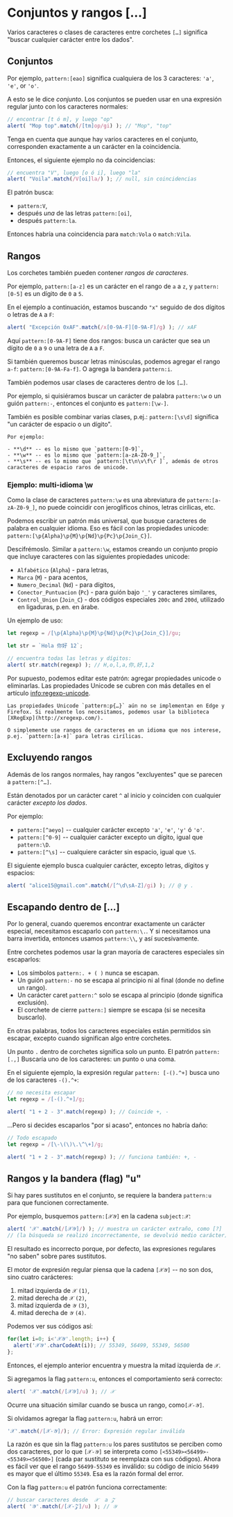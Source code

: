 # Conjuntos y rangos [...]

Varios caracteres o clases de caracteres entre corchetes `[…]` significa "buscar cualquier carácter entre los dados".

## Conjuntos

Por ejemplo, `pattern:[eao]` significa cualquiera de los 3 caracteres: `'a'`, `'e'`, or `'o'`.

A esto se le dice *conjunto*. Los conjuntos se pueden usar en una expresión regular junto con los caracteres normales:

```js run
// encontrar [t ó m], y luego "op"
alert( "Mop top".match(/[tm]op/gi) ); // "Mop", "top"
```

Tenga en cuenta que aunque hay varios caracteres en el conjunto, corresponden exactamente a un carácter en la coincidencia.

Entonces, el siguiente ejemplo no da coincidencias:

```js run
// encuentra "V", luego [o ó i], luego "la"
alert( "Voila".match(/V[oi]la/) ); // null, sin coincidencias
```

El patrón busca:

- `pattern:V`,
- después *una* de las letras `pattern:[oi]`,
- después `pattern:la`.

Entonces habría una coincidencia para `match:Vola` o `match:Vila`.

## Rangos

Los corchetes también pueden contener *rangos de caracteres*.

Por ejemplo, `pattern:[a-z]` es un carácter en el rango de `a` a `z`, y `pattern:[0-5]` es un dígito de `0` a `5`.

En el ejemplo a continuación, estamos buscando `"x"` seguido de dos dígitos o letras de `A` a `F`:

```js run
alert( "Excepción 0xAF".match(/x[0-9A-F][0-9A-F]/g) ); // xAF
```

Aquí `pattern:[0-9A-F]` tiene dos rangos: busca un carácter que sea un dígito de `0` a `9` o una letra de `A` a `F`.

Si también queremos buscar letras minúsculas, podemos agregar el rango `a-f`: `pattern:[0-9A-Fa-f]`. O agrega la bandera `pattern:i`.

También podemos usar clases de caracteres dentro de los `[…]`.

Por ejemplo, si quisiéramos buscar un carácter de palabra `pattern:\w` o un guión `pattern:-`, entonces el conjunto es `pattern:[\w-]`.

También es posible combinar varias clases, p.ej.: `pattern:[\s\d]` significa "un carácter de espacio o un dígito".

```smart header="Las clases de caracteres son abreviaturas (o atajos) para ciertos conjuntos de caracteres."
Por ejemplo:

- **\d** -- es lo mismo que `pattern:[0-9]`,
- **\w** -- es lo mismo que `pattern:[a-zA-Z0-9_]`,
- **\s** -- es lo mismo que `pattern:[\t\n\v\f\r ]`, además de otros caracteres de espacio raros de unicode.
```

### Ejemplo: multi-idioma \w

Como la clase de caracteres `pattern:\w` es una abreviatura de `pattern:[a-zA-Z0-9_]`, no puede coincidir con jeroglíficos chinos, letras cirílicas, etc.

Podemos escribir un patrón más universal, que busque caracteres de palabra en cualquier idioma. Eso es fácil con las propiedades unicode: `pattern:[\p{Alpha}\p{M}\p{Nd}\p{Pc}\p{Join_C}]`.

Descifrémoslo. Similar a `pattern:\w`, estamos creando un conjunto propio que incluye caracteres con las siguientes propiedades unicode:

- `Alfabético` (`Alpha`) - para letras,
- `Marca` (`M`) - para acentos,
- `Numero_Decimal` (`Nd`) - para dígitos,
- `Conector_Puntuacion` (`Pc`) - para guión bajo `'_'` y caracteres similares,
- `Control_Union` (`Join_C`) - dos códigos especiales `200c` and `200d`, utilizado en ligaduras, p.en. en árabe.

Un ejemplo de uso:

```js run
let regexp = /[\p{Alpha}\p{M}\p{Nd}\p{Pc}\p{Join_C}]/gu;

let str = `Hola 你好 12`;

// encuentra todas las letras y dígitos:
alert( str.match(regexp) ); // H,o,l,a,你,好,1,2
```

Por supuesto, podemos editar este patrón: agregar propiedades unicode o eliminarlas. Las propiedades Unicode se cubren con más detalles en el artículo <info:regexp-unicode>.

```warn header="Las propiedades Unicode no son compatibles con Edge y Firefox"
Las propiedades Unicode `pattern:p{…}` aún no se implementan en Edge y Firefox. Si realmente los necesitamos, podemos usar la biblioteca [XRegExp](http://xregexp.com/).

O simplemente use rangos de caracteres en un idioma que nos interese, p.ej. `pattern:[а-я]` para letras cirílicas.
```

## Excluyendo rangos

Además de los rangos normales, hay rangos "excluyentes" que se parecen a `pattern:[^…]`.

Están denotados por un carácter caret `^` al inicio y coinciden con cualquier carácter *excepto los dados*.

Por ejemplo:

- `pattern:[^aeyo]` -- cualquier carácter excepto  `'a'`, `'e'`, `'y'` ó `'o'`.
- `pattern:[^0-9]` -- cualquier carácter excepto un dígito, igual que `pattern:\D`.
- `pattern:[^\s]` -- cualquiere carácter sin espacio, igual que `\S`.

El siguiente ejemplo busca cualquier carácter, excepto letras, dígitos y espacios:

```js run
alert( "alice15@gmail.com".match(/[^\d\sA-Z]/gi) ); // @ y .
```

## Escapando dentro de […]

Por lo general, cuando queremos encontrar exactamente un carácter especial, necesitamos escaparlo con `pattern:\.`. Y si necesitamos una barra invertida, entonces usamos `pattern:\\`, y así sucesivamente.

Entre corchetes podemos usar la gran mayoría de caracteres especiales sin escaparlos:

- Los símbolos `pattern:. + ( )` nunca se escapan.
- Un guión `pattern:-` no se escapa al principio ni al final (donde no define un rango).
- Un carácter caret `pattern:^` solo se escapa al principio (donde significa exclusión).
- El corchete de cierre `pattern:]` siempre se escapa (si se necesita buscarlo).

En otras palabras, todos los caracteres especiales están permitidos sin escapar, excepto cuando significan algo entre corchetes.

Un punto `.` dentro de corchetes significa solo un punto. El patrón `pattern:[.,]` Buscaría uno de los caracteres: un punto o una coma.

En el siguiente ejemplo, la expresión regular `pattern: [-().^+]` busca uno de los caracteres `-().^+`:

```js run
// no necesita escapar
let regexp = /[-().^+]/g;

alert( "1 + 2 - 3".match(regexp) ); // Coincide +, -
```

...Pero si decides escaparlos "por si acaso", entonces no habría daño:

```js run
// Todo escapado
let regexp = /[\-\(\)\.\^\+]/g;

alert( "1 + 2 - 3".match(regexp) ); // funciona también: +, -
```

## Rangos y la bandera (flag) "u"

Si hay pares sustitutos en el conjunto, se requiere la bandera `pattern:u` para que funcionen correctamente.

Por ejemplo, busquemos `pattern:[𝒳𝒴]` en la cadena `subject:𝒳`:

```js run
alert( '𝒳'.match(/[𝒳𝒴]/) ); // muestra un carácter extraño, como [?]
// (la búsqueda se realizó incorrectamente, se devolvió medio carácter)
```

El resultado es incorrecto porque, por defecto, las expresiones regulares "no saben" sobre pares sustitutos.

El motor de expresión regular piensa que la cadena `[𝒳𝒴]` -- no son dos, sino cuatro carácteres:
1. mitad izquierda de `𝒳` `(1)`,
2. mitad derecha de `𝒳` `(2)`,
3. mitad izquierda de `𝒴` `(3)`,
4. mitad derecha de `𝒴` `(4)`.

Podemos ver sus códigos así:

```js run
for(let i=0; i<'𝒳𝒴'.length; i++) {
  alert('𝒳𝒴'.charCodeAt(i)); // 55349, 56499, 55349, 56500
};
```

Entonces, el ejemplo anterior encuentra y muestra la mitad izquierda de `𝒳`.

Si agregamos la flag `pattern:u`, entonces el comportamiento será correcto:

```js run
alert( '𝒳'.match(/[𝒳𝒴]/u) ); // 𝒳
```

Ocurre una situación similar cuando se busca un rango, como`[𝒳-𝒴]`.

Si olvidamos agregar la flag `pattern:u`, habrá un error:

```js run
'𝒳'.match(/[𝒳-𝒴]/); // Error: Expresión regular inválida
```

La razón es que sin la flag `pattern:u` los pares sustitutos se perciben como dos caracteres, por lo que `[𝒳-𝒴]` se interpreta como `[<55349><56499>-<55349><56500>]` (cada par sustituto se reemplaza con sus códigos). Ahora es fácil ver que el rango `56499-55349` es inválido: su código de inicio `56499` es mayor que el último `55349`. Esa es la razón formal del error.

Con la flag `pattern:u` el patrón funciona correctamente:

```js run
// buscar caracteres desde  𝒳  a 𝒵
alert( '𝒴'.match(/[𝒳-𝒵]/u) ); // 𝒴
```

